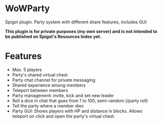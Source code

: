 # WoWParty
Spigot plugin. Party system with different share features, includes GUI

**This plugin is for private purposes (my own server) and is not intended to be published on Spigot's Resources Index yet.**

# Features

- Max. 5 players
- Party's shared virtual chest
- Party chat channel for private messaging
- Shared experience among members
- Teleport between members
- Party management: invite, kick and set new leader
- Roll a dice in chat that goes from 1 to 100, semi-random (/party roll)
- Tell the party where a member dies
- Party GUI: Shows players with HP and distance in blocks. Allows teleport on click and open the party's virtual chest.
